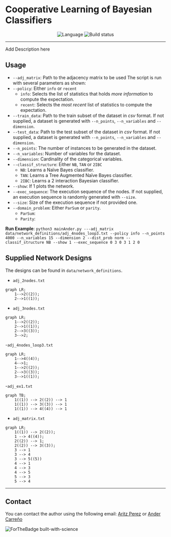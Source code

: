 # Cooperative Learning of Bayesian Classifiers
<p align="center">
  <img src="https://img.shields.io/static/v1?label=Language&message=Python&color=green&style=plastic&logo=Python" alt="Language">
  <img src="https://img.shields.io/badge/Code-InProgress-blue?style=plastic" alt="Build status"/>
</p>

*** 

Add Description here


## Usage
- `--adj_matrix`: Path to the adjacency matrix to be used
  The script is run with several parameters as shown:
- `--policy`: Either `info` or `recent` 
    - `info`: Selects the list of statistics that holds _more information_ to compute the expectation.
    - `recent`: Selects the _most recent_ list of statistics to compute the expectation.
- `--train_data`: Path to the train subset of the dataset in _csv_ format. If not supplied, a dataset is generated with `--n_points`, `--n_variables` and `--dimension`.
- `--test_data`: Path to the test subset of the dataset in _csv_ format. If not supplied, a dataset is generated with `--n_points`, `--n_variables` and `--dimension`.
- `--n_points`: The number of instances to be generated in the dataset.
- `--n_variables`: Number of variables for the dataset.
- `--dimension`: Cardinality of the categorical variables.
- `--classif_structure`: Either `NB`, `TAN` or `2IBC`
  - `NB`: Learns a Naïve Bayes classifier.
  - `TAN`: Learns a Tree Augmented Naïve Bayes classifier.
  - `2IBC`: Learns a 2 interaction Bayesian classifier.
- `--show`: If 1 plots the network.
- `--exec_sequence`: The execution sequence of the nodes. If not supplied, an execution sequence is randomly generated with `--size`.
- `--size`: Size of the execution sequence if not provided one.
- `--domain_problem`: Either `ParSum` or `parity`.
  - `ParSum`: 
  - `Parity`: 

**Run Example**: `python3 mainAnder.py ---adj_matrix data/network_definitions/adj_4nodes_loop3.txt --policy info --n_points 4000 --n_variables 15 --dimension 2 --dist_prob norm --classif_structure NB --show 1 --exec_sequence 0 3 0 3 1 2 0`

## Supplied Network Designs
The designs can be found in `data/network_definitions`.
- `adj_2nodes.txt`
```mermaid
graph LR;
    1-->2((2));
    2-->1((1));
```
- `adj_3nodes.txt`
```mermaid
graph LR;
    1-->2((2));
    2-->1((1));
    2-->3((3));
    3-->2;
```
-`adj_4nodes_loop3.txt`
```mermaid
graph LR;
    1-->4((4));
    4-->1;
    1-->2((2));
    2-->3((3));
    3-->1((1));
```
-`adj_ex1.txt`
```mermaid
graph TB;
    1((1)) --> 2((2)) --> 1
    1((1)) --> 3((3)) --> 1
    1((1)) --> 4((4)) --> 1
```
- `adj_matrix.txt`
```mermaid
graph LR;
    1((1)) --> 2((2));
    1 --> 4((4));
    2((2)) --> 1;
    2((2)) --> 3((3));
    3 --> 1
    3 --> 4
    3 --> 5((5))
    4 --> 1
    4 --> 3
    4 --> 5
    5 --> 3
    5 --> 4
```

--------

## Contact
You can contact the author using the following email:
[Aritz Perez](mailto:aperez@bcamath.org?subject=[CooperativeLearning]%20Information%20About%20Code) or [Ander Carreño](mailto:andercarreno@ehu.eus?subject=[CooperativeLearning]%20Information%20About%20Code) 

![ForTheBadge built-with-science](http://forthebadge.com/images/badges/built-with-science.svg)





